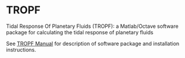# TROPF
Tidal Response Of Planetary Fluids (TROPF): a Matlab/Octave software package for calculating the tidal response of planetary fluids

See [TROPF Manual](TROPF_Manual_v1.0.pdf) for description of software package and installation instructions.
